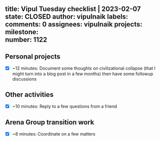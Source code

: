 title:	Vipul Tuesday checklist | 2023-02-07
state:	CLOSED
author:	vipulnaik
labels:	
comments:	0
assignees:	vipulnaik
projects:	
milestone:	
number:	1122
--
## Personal projects

- [x] ~12 minutes: Document some thoughts on civilizational collapse (that I might turn into a blog post in a few months) then have some followup discussions

## Other activities

- [x] ~10 minutes: Reply to a few questions from a friend

## Arena Group transition work

- [x] ~8 minutes: Coordinate on a few matters

